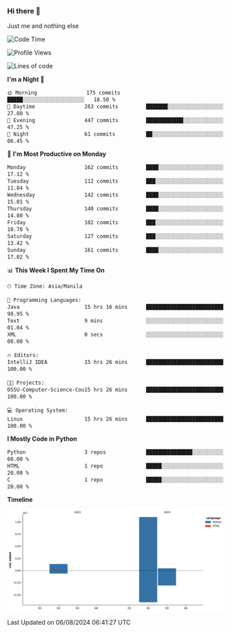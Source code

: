 ### Hi there 👋

Just me and nothing else


<!--START_SECTION:waka-->
![Code Time](http://img.shields.io/badge/Code%20Time-569%20hrs%2047%20mins-blue)

![Profile Views](http://img.shields.io/badge/Profile%20Views-1-blue)

![Lines of code](https://img.shields.io/badge/From%20Hello%20World%20I%27ve%20Written-12.7%20million%20lines%20of%20code-blue)

**I'm a Night 🦉** 

```text
🌞 Morning                175 commits         █████░░░░░░░░░░░░░░░░░░░░   18.50 % 
🌆 Daytime                263 commits         ███████░░░░░░░░░░░░░░░░░░   27.80 % 
🌃 Evening                447 commits         ████████████░░░░░░░░░░░░░   47.25 % 
🌙 Night                  61 commits          ██░░░░░░░░░░░░░░░░░░░░░░░   06.45 % 
```
📅 **I'm Most Productive on Monday** 

```text
Monday                   162 commits         ████░░░░░░░░░░░░░░░░░░░░░   17.12 % 
Tuesday                  112 commits         ███░░░░░░░░░░░░░░░░░░░░░░   11.84 % 
Wednesday                142 commits         ████░░░░░░░░░░░░░░░░░░░░░   15.01 % 
Thursday                 140 commits         ████░░░░░░░░░░░░░░░░░░░░░   14.80 % 
Friday                   102 commits         ███░░░░░░░░░░░░░░░░░░░░░░   10.78 % 
Saturday                 127 commits         ███░░░░░░░░░░░░░░░░░░░░░░   13.42 % 
Sunday                   161 commits         ████░░░░░░░░░░░░░░░░░░░░░   17.02 % 
```


📊 **This Week I Spent My Time On** 

```text
🕑︎ Time Zone: Asia/Manila

💬 Programming Languages: 
Java                     15 hrs 16 mins      █████████████████████████   98.95 % 
Text                     9 mins              ░░░░░░░░░░░░░░░░░░░░░░░░░   01.04 % 
XML                      0 secs              ░░░░░░░░░░░░░░░░░░░░░░░░░   00.00 % 

🔥 Editors: 
IntelliJ IDEA            15 hrs 26 mins      █████████████████████████   100.00 % 

🐱‍💻 Projects: 
OSSU-Computer-Science-Cou15 hrs 26 mins      █████████████████████████   100.00 % 

💻 Operating System: 
Linux                    15 hrs 26 mins      █████████████████████████   100.00 % 
```

**I Mostly Code in Python** 

```text
Python                   3 repos             ███████████████░░░░░░░░░░   60.00 % 
HTML                     1 repo              █████░░░░░░░░░░░░░░░░░░░░   20.00 % 
C                        1 repo              █████░░░░░░░░░░░░░░░░░░░░   20.00 % 
```



**Timeline**

![Lines of Code chart](https://raw.githubusercontent.com/brutist/brutist/main/assets/bar_graph.png)


 Last Updated on 06/08/2024 06:41:27 UTC
<!--END_SECTION:waka-->
